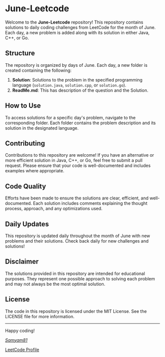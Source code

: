 # June-Leetcode

Welcome to the **June-Leetcode** repository! This repository contains solutions to daily coding challenges from LeetCode for the month of June. Each day, a new problem is added along with its solution in either Java, C++, or Go.

## Structure

The repository is organized by days of June. Each day, a new folder is created containing the following:

1. **Solution**: Solutions to the problem in the specified programming language (`solution.java`, `solution.cpp`, or `solution.go`).
3. **ReadMe.md**: This has description of the question and the Solution.

## How to Use

To access solutions for a specific day's problem, navigate to the corresponding folder. Each folder contains the problem description and its solution in the designated language.

## Contributing

Contributions to this repository are welcome! If you have an alternative or more efficient solution in Java, C++, or Go, feel free to submit a pull request. Please ensure that your code is well-documented and includes examples where appropriate.

## Code Quality

Efforts have been made to ensure the solutions are clear, efficient, and well-documented. Each solution includes comments explaining the thought process, approach, and any optimizations used.

## Daily Updates

This repository is updated daily throughout the month of June with new problems and their solutions. Check back daily for new challenges and solutions!

## Disclaimer

The solutions provided in this repository are intended for educational purposes. They represent one possible approach to solving each problem and may not always be the most optimal solution.

## License

The code in this repository is licensed under the MIT License. See the LICENSE file for more information.

---

Happy coding!

[*Samyam81*](https://github.com/samyam81)

[LeetCode Profile](https://leetcode.com/u/samyam21/)
